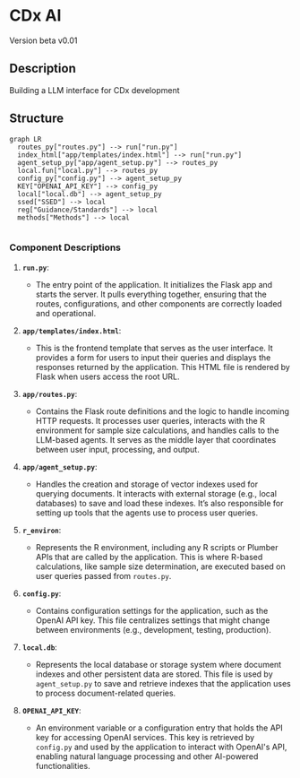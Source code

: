 # CDx AI
Version beta v0.01

## Description
Building a LLM interface for CDx development

## Structure

```mermaid
graph LR
  routes_py["routes.py"] --> run["run.py"]
  index_html["app/templates/index.html"] --> run["run.py"]
  agent_setup_py["app/agent_setup.py"] --> routes_py
  local.fun["local.py"] --> routes_py
  config_py["config.py"] --> agent_setup_py
  KEY["OPENAI_API_KEY"] --> config_py
  local["local.db"] --> agent_setup_py
  ssed["SSED"] --> local
  reg["Guidance/Standards"] --> local
  methods["Methods"] --> local


```


### Component Descriptions

1. **`run.py`**:
   - The entry point of the application. It initializes the Flask app and starts the server. It pulls everything together, ensuring that the routes, configurations, and other components are correctly loaded and operational.

2. **`app/templates/index.html`**:
   - This is the frontend template that serves as the user interface. It provides a form for users to input their queries and displays the responses returned by the application. This HTML file is rendered by Flask when users access the root URL.

3. **`app/routes.py`**:
   - Contains the Flask route definitions and the logic to handle incoming HTTP requests. It processes user queries, interacts with the R environment for sample size calculations, and handles calls to the LLM-based agents. It serves as the middle layer that coordinates between user input, processing, and output.

4. **`app/agent_setup.py`**:
   - Handles the creation and storage of vector indexes used for querying documents. It interacts with external storage (e.g., local databases) to save and load these indexes. It’s also responsible for setting up tools that the agents use to process user queries.

5. **`r_environ`**:
   - Represents the R environment, including any R scripts or Plumber APIs that are called by the application. This is where R-based calculations, like sample size determination, are executed based on user queries passed from `routes.py`.

6. **`config.py`**:
   - Contains configuration settings for the application, such as the OpenAI API key. This file centralizes settings that might change between environments (e.g., development, testing, production).

7. **`local.db`**:
   - Represents the local database or storage system where document indexes and other persistent data are stored. This file is used by `agent_setup.py` to save and retrieve indexes that the application uses to process document-related queries.

8. **`OPENAI_API_KEY`**:
   - An environment variable or a configuration entry that holds the API key for accessing OpenAI services. This key is retrieved by `config.py` and used by the application to interact with OpenAI's API, enabling natural language processing and other AI-powered functionalities.

